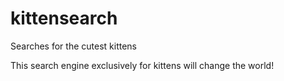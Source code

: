 kittensearch
============

Searches for the cutest kittens

This search engine exclusively for kittens will change the world!
